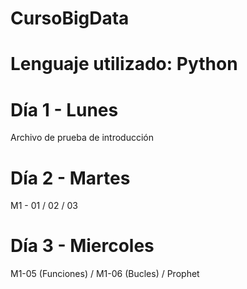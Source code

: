 # CursoBigData
# Lenguaje utilizado: Python
# Día 1 - Lunes
Archivo de prueba de introducción
# Día 2 - Martes
M1 - 01 / 02 / 03
# Día 3 - Miercoles
M1-05 (Funciones) / M1-06 (Bucles) / Prophet
